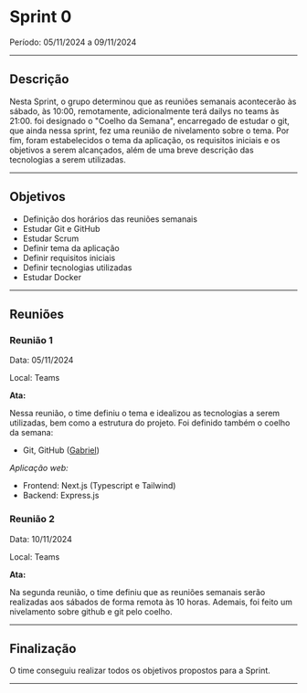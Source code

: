 # Sprint 0

Período: 05/11/2024 a 09/11/2024

---

## Descrição

Nesta Sprint, o grupo determinou que as reuniões semanais acontecerão às sábado, às 10:00, remotamente, adicionalmente terá dailys no teams às 21:00. foi designado o "Coelho da Semana", encarregado de estudar o git, que ainda nessa sprint, fez uma reunião de nivelamento sobre o tema. Por fim, foram estabelecidos o tema da aplicação, os requisitos iniciais e os objetivos a serem alcançados, além de uma breve descrição das tecnologias a serem utilizadas.

---

## Objetivos

- Definição dos horários das reuniões semanais
- Estudar Git e GitHub
- Estudar Scrum
- Definir tema da aplicação
- Definir requisitos iniciais
- Definir tecnologias utilizadas
- Estudar Docker

---

## Reuniões

### Reunião 1

Data: 05/11/2024

Local: Teams

**Ata:**

Nessa reunião, o time definiu o tema e idealizou as tecnologias a serem utilizadas, bem como a estrutura do projeto. Foi definido também o coelho da semana:

- Git, GitHub ([Gabriel](https://github.com/gabriel-lima258))

*Aplicação web:*
 - Frontend: Next.js (Typescript e Tailwind)
 - Backend: Express.js



### Reunião 2

Data: 10/11/2024

Local: Teams

**Ata:**

Na segunda reunião, o time definiu que as reuniões semanais serão realizadas aos sábados de forma remota às 10 horas. Ademais, foi feito um nivelamento sobre github e git pelo coelho.

---

## Finalização

O time conseguiu realizar todos os objetivos propostos para a Sprint.

---
